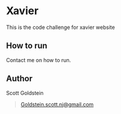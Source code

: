 # Xavier

This is the code challenge for xavier website

## How to run
Contact me on how to run.

## Author
Scott Goldstein
> Goldstein.scott.nj@gmail.com